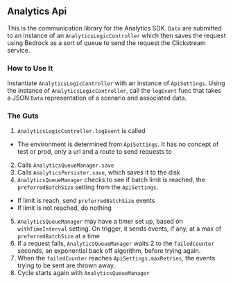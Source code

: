 ## Analytics Api

This is the communication library for the Analytics SDK. `Data` are submitted to an instance of an `AnalyticsLogicController` which then saves the request using Bedrock as a sort of queue to send the request the Clickstream service. 

### How to Use It

Instantiate `AnalyticsLogicController` with an instance of `ApiSettings`. Using the instance of `AnalyticsLogicController`, call the `logEvent` func that takes a JSON `Data` representation of a scenario and associated data.

### The Guts

1. `AnalyticsLogicController.logEvent` is called
* The environment is determined from `ApiSettings`. It has no concept of test or prod, only a url and a route to send requests to
2. Calls `AnalyticsQueueManager.save`
3. Calls `AnalyticsPersister.save`, which saves it to the disk
4. `AnalyticsQueueManager` checks to see if batch limit is reached, the `preferredBatchSize` setting from the `ApiSettings`.
* If limit is reach, send `preferredBatchSize` events
* If limit is not reached, do nothing
5. `AnalyticsQueueManager` may have a timer set up, based on `withTimeInterval` setting. On trigger, it sends events, if any, at a max of `preferredBatchSize` at a time
6. If a request fails, `AnalyticsQueueManager` waits 2 to the `failedCounter` seconds, an exponential back off algorithm, before trying again.
7. When the `failedCounter` reaches `ApiSettings.maxRetries`, the events trying to be sent are thrown away.
8. Cycle starts again with `AnalyticsQueueManager`

